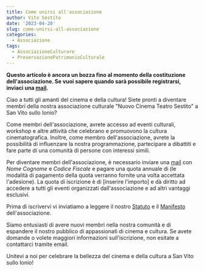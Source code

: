 ```yaml
---
title: Come unirsi all'associazione
author: Vito Sestito
date: '2023-04-20'
slug: come-unirsi-all-associazione
categories:
  - Associazione
tags:
  - AssociazioneCulturare
  - PreservazionePatrimonioCulturale
---
```

**Questo articolo è ancora un bozza fino al momento della costituzione dell'associazione. Se vuoi sapere quando sarà possibile registrarsi, inviaci una [mail](mailto:whatswrongintown@gmail.com).**

Ciao a tutti gli amanti del cinema e della cultura! Siete pronti a diventare membri della nostra associazione culturale "Nuovo Cinema Teatro Sestito" a San Vito sullo Ionio?

Come membri dell'associazione, avrete accesso ad eventi culturali, workshop e altre attività che celebrano e promuovono la cultura cinematografica. Inoltre, come membro dell'associazione, avrete la possibilità di influenzare la nostra programmazione, partecipare a dibattiti e fare parte di una comunità di persone con interessi simili.

Per diventare membri dell'associazione, è necessario inviare una [mail]() con *Nome* *Cognome* e *Codice Fiscale* e pagare una quota annuale di (le modalità di pagamento della quota verranno fornite una volta accettata l'adesione). La quota di iscrizione è di [inserire l'importo] e dà diritto ad accedere a tutti gli eventi organizzati dall'associazione e ad altri vantaggi esclusivi.

Prima di iscrivervi vi inviatiamo a leggere il nostro [Statuto](/2023/04/22/statuto-nuovo-cinema-teatro-sestito/) e il [Manifesto](/2023/04/22/manifesto/) dell'associazione.

Siamo entusiasti di avere nuovi membri nella nostra comunità e di espandere il nostro pubblico di appassionati di cinema e cultura. Se avete domande o volete maggiori informazioni sull'iscrizione, non esitate a contattarci tramite email.

Unitevi a noi per celebrare la bellezza del cinema e della cultura a San Vito sullo Ionio!